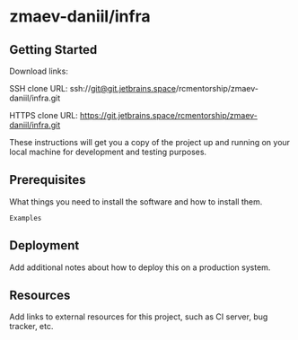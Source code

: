 # zmaev-daniil/infra



## Getting Started

Download links:

SSH clone URL: ssh://git@git.jetbrains.space/rcmentorship/zmaev-daniil/infra.git

HTTPS clone URL: https://git.jetbrains.space/rcmentorship/zmaev-daniil/infra.git



These instructions will get you a copy of the project up and running on your local machine for development and testing purposes.

## Prerequisites

What things you need to install the software and how to install them.

```
Examples
```

## Deployment

Add additional notes about how to deploy this on a production system.

## Resources

Add links to external resources for this project, such as CI server, bug tracker, etc.
